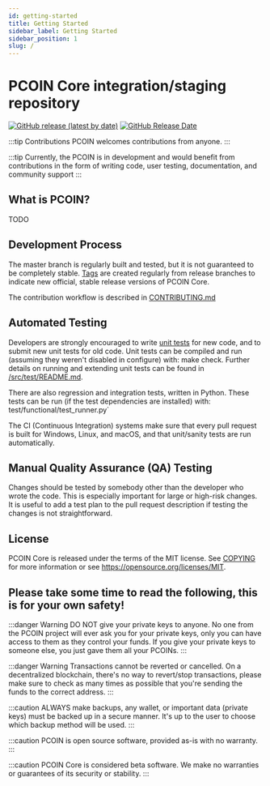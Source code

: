 ```yaml
---
id: getting-started
title: Getting Started
sidebar_label: Getting Started
sidebar_position: 1
slug: /
---
```


# PCOIN Core integration/staging repository

[![GitHub release (latest by date)](https://img.shields.io/github/v/release/pcoinproject/pcoin?color=%230a80ab&cacheSeconds=3600)](https://github.com/pcoinproject/pcoin/releases)
[![GitHub Release Date](https://img.shields.io/github/release-date/pcoinproject/pcoin?color=%2313b9f6&cacheSeconds=3600)](https://github.com/pcoinproject/pcoin/releases)

:::tip Contributions
PCOIN welcomes contributions from anyone.
:::

:::tip
Currently, the PCOIN is in development and would benefit from contributions in the form of writing code, user testing, documentation, and community support
:::

## What is PCOIN?

TODO

## Development Process

The master branch is regularly built and tested, but it is not guaranteed to be completely stable. [Tags](https://github.com/pcoinproject/pcoin/tags) are created regularly from release branches to indicate new official, stable release versions of PCOIN Core.

The contribution workflow is described in [CONTRIBUTING.md](https://github.com/pcoinproject/pcoin/blob/master/CONTRIBUTING.md)

## Automated Testing

Developers are strongly encouraged to write [unit tests](https://github.com/pcoinproject/pcoin/blob/master/src/test/README.md) for new code, and to submit new unit tests for old code. Unit tests can be compiled and run (assuming they weren't disabled in configure) with: make check. Further details on running and extending unit tests can be found in [/src/test/README.md](https://github.com/pcoinproject/pcoin/blob/master/src/test/README.md).

There are also regression and integration tests, written in Python. These tests can be run (if the test dependencies are installed) with: test/functional/test_runner.py`

The CI (Continuous Integration) systems make sure that every pull request is built for Windows, Linux, and macOS, and that unit/sanity tests are run automatically.

## Manual Quality Assurance (QA) Testing

Changes should be tested by somebody other than the developer who wrote the code. This is especially important for large or high-risk changes. It is useful to add a test plan to the pull request description if testing the changes is not straightforward.

## License

PCOIN Core is released under the terms of the MIT license. See [COPYING](https://github.com/pcoinproject/pcoin/blob/master/COPYING) for more information or see https://opensource.org/licenses/MIT.

## Please take some time to read the following, this is for your own safety!

:::danger Warning
DO NOT give your private keys to anyone. No one from the PCOIN project will ever ask you for your private keys, only you can have access to them as they control your funds. If you give your private keys to someone else, you just gave them all your PCOINs.
:::

:::danger Warning
Transactions cannot be reverted or cancelled. On a decentralized blockchain, there's no way to revert/stop transactions, please make sure to check as many times as possible that you're sending the funds to the correct address.
:::

:::caution
ALWAYS make backups, any wallet, or important data (private keys) must be backed up in a secure manner. It's up to the user to choose which backup method will be used.
:::

:::caution
PCOIN is open source software, provided as-is with no warranty.
:::

:::caution
PCOIN Core is considered beta software. We make no warranties or guarantees of its security or stability.
:::

